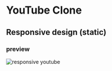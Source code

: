 # YouTube Clone

## Responsive design (static)

### preview
![responsive youtube](./youtube_clone.gif)